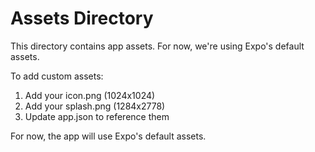 # Assets Directory

This directory contains app assets. For now, we're using Expo's default assets.

To add custom assets:
1. Add your icon.png (1024x1024)
2. Add your splash.png (1284x2778)
3. Update app.json to reference them

For now, the app will use Expo's default assets.
